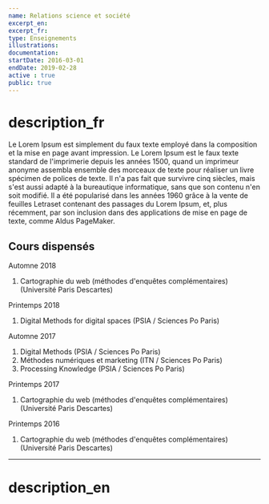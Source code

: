 ```yaml
---
name: Relations science et société
excerpt_en:
excerpt_fr:
type: Enseignements
illustrations:
documentation:
startDate: 2016-03-01
endDate: 2019-02-28
active : true
public: true
---
```


# description_fr
Le Lorem Ipsum est simplement du faux texte employé dans la composition et la mise en page avant impression. Le Lorem Ipsum est le faux texte standard de l'imprimerie depuis les années 1500, quand un imprimeur anonyme assembla ensemble des morceaux de texte pour réaliser un livre spécimen de polices de texte. Il n'a pas fait que survivre cinq siècles, mais s'est aussi adapté à la bureautique informatique, sans que son contenu n'en soit modifié. Il a été popularisé dans les années 1960 grâce à la vente de feuilles Letraset contenant des passages du Lorem Ipsum, et, plus récemment, par son inclusion dans des applications de mise en page de texte, comme Aldus PageMaker.


## Cours dispensés
Automne 2018
1. Cartographie du web (méthodes d'enquêtes complémentaires) (Université Paris Descartes)

Printemps 2018
1. Digital Methods for digital spaces (PSIA / Sciences Po Paris)

Automne 2017
1. Digital Methods (PSIA / Sciences Po Paris)
1. Méthodes numériques et marketing (ITN / Sciences Po Paris)
1. Processing Knowledge (PSIA / Sciences Po Paris)

Printemps 2017
1. Cartographie du web (méthodes d'enquêtes complémentaires) (Université Paris Descartes)

Printemps 2016
1. Cartographie du web (méthodes d'enquêtes complémentaires) (Université Paris Descartes)

---

# description_en
